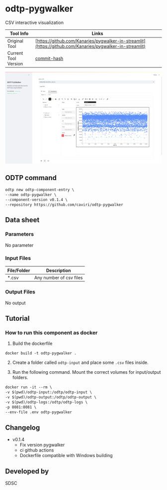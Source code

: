 # odtp-pygwalker

CSV interactive visualization

| Tool Info | Links |
| --- | --- |
| Original Tool | [https://github.com/Kanaries/pygwalker-in-streamlit](https://github.com/Kanaries/pygwalker-in-streamlit) |
| Current Tool Version  | [commit-hash](link-to-commit-hash) |


![](./assets/Interface.png)


## ODTP command 

```
odtp new odtp-component-entry \
--name odtp-pygwalker \
--component-version v0.1.4 \
--repository https://github.com/caviri/odtp-pygwalker
``` 

## Data sheet

### Parameters

No parameter

### Input Files

| File/Folder | Description |
| --- | --- | 
| *.csv | Any number of csv files |

### Output Files

No output

## Tutorial

### How to run this component as docker

1. Build the dockerfile 

```
docker build -t odtp-pygwalker .
```

2. Create a folder called `odtp-input` and place some `.csv` files inside.

3. Run the following command. Mount the correct volumes for input/output folders. 

```
docker run -it --rm \
-v $(pwd)/odtp-input:/odtp/odtp-input \
-v $(pwd)/odtp-output:/odtp/odtp-output \
-v $(pwd)/odtp-logs:/odtp/odtp-logs \
-p 8081:8081 \ 
--env-file .env odtp-pygwalker
```


## Changelog

- v0.1.4
    - Fix version pygwalker
    - ci github actions
    - Dockerfile compatible with Windows building


## Developed by

SDSC

